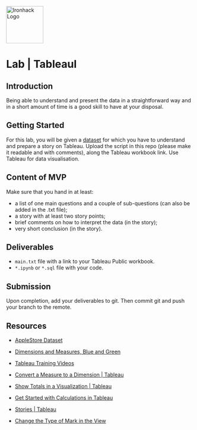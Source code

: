 <img src="https://bit.ly/2VnXWr2" alt="Ironhack Logo" width="100"/>

# Lab | Tableaul

## Introduction

Being able to understand and present the data in a straightforward way and in a short amount of time is a good skill to have at your disposal.

## Getting Started

For this lab, you will be given a [dataset](https://www.kaggle.com/ramamet4/app-store-apple-data-set-10k-apps#AppleStore.csv) for which you have to understand and prepare a story on Tableau. Upload the script in this repo (please make it readable and with comments), along the Tableau workbook link. Use Tableau for data visualisation.

## Content of MVP

Make sure that you hand in at least:

- a list of one main questions and a couple of sub-questions (can also be added in the .txt file);
- a story with at least two story points;
- brief comments on how to interpret the data (in the story);
- very short conclusion (in the story).

## Deliverables

- `main.txt` file with a link to your Tableau Public workbook.
- `*.ipynb` or `*.sql` file with your code.

## Submission

Upon completion, add your deliverables to git. Then commit git and push your branch to the remote.

## Resources

- [AppleStore Dataset](https://www.kaggle.com/ramamet4/app-store-apple-data-set-10k-apps#AppleStore.csv)

- [Dimensions and Measures, Blue and Green](https://onlinehelp.tableau.com/current/pro/desktop/en-us/datafields_typesandroles.htm)

- [Tableau Training Videos](https://www.tableau.com/learn/training)

- [Convert a Measure to a Dimension | Tableau](https://onlinehelp.tableau.com/current/pro/desktop/en-us/datafields_typesandroles_convertdimtomeas.htm)

- [Show Totals in a Visualization | Tableau](https://onlinehelp.tableau.com/current/pro/desktop/en-us/calculations_totals_grandtotal_turnon.htm)

- [Get Started with Calculations in Tableau](https://onlinehelp.tableau.com/current/pro/desktop/en-us/calculations_calculatedfields_create.htm)

- [Stories | Tableau](https://onlinehelp.tableau.com/current/pro/desktop/en-us/stories.htm)

- [Change the Type of Mark in the View](https://onlinehelp.tableau.com/current/pro/desktop/en-us/viewparts_marks_marktypes.htm)
